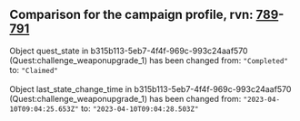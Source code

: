## Comparison for the campaign profile, rvn: [789](https://github.com/PRO100KatYT/FortniteProfileRevisions/tree/main/profiles/campaign/789%20campaign.json)-[791](https://github.com/PRO100KatYT/FortniteProfileRevisions/tree/main/profiles/campaign/791%20campaign.json)

Object quest_state in b315b113-5eb7-4f4f-969c-993c24aaf570 (Quest:challenge_weaponupgrade_1) has been changed from: `"Completed"` to: `"Claimed"`
<br><br>
Object last_state_change_time in b315b113-5eb7-4f4f-969c-993c24aaf570 (Quest:challenge_weaponupgrade_1) has been changed from: `"2023-04-10T09:04:25.653Z"` to: `"2023-04-10T09:04:28.503Z"`
<br><br>
